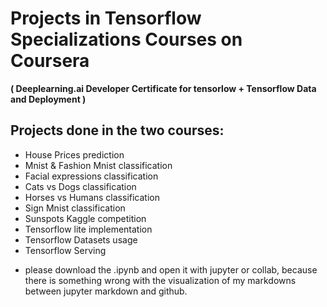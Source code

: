 # Projects in Tensorflow Specializations Courses on Coursera 
**( Deeplearning.ai Developer Certificate for tensorlow + Tensorflow Data and Deployment )**

## Projects done in the two courses:
* House Prices prediction
* Mnist & Fashion Mnist classification
* Facial expressions classification 
* Cats vs Dogs classification
* Horses vs Humans classification
* Sign Mnist classification
* Sunspots Kaggle competition
* Tensorflow lite implementation
* Tensorflow Datasets usage
* Tensorflow Serving

- please download the .ipynb and open it with jupyter or collab, because there is something wrong with the visualization of my markdowns between jupyter markdown and github.
